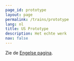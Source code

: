 ```yaml
---
page_id: prototype
layout: page
permalink: /trains/prototype
lang: nl
title: US Prototype
description: Het echte werk
nav: false
---
```


Zie de <a href="../../trains/prototype.html">Engelse pagina</a>.
